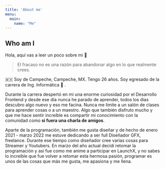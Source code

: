 ```yaml
---
title: 'About me'
menu:
  main:
    name: "Me"
---
```


## Who am I

Hola, aquí vas a leer un poco sobre mi 🤩

> El fracaso no es una razón para abandonar
> algo en lo que realmente crees.

🇲🇽 Soy de Campeche, Campeche, MX. Tengo 26 años. Soy egresado de la carrera de Ing. Informática 🎉 . 

Durante la carrera despertó en mi una enorme curiosidad por el Desarrollo Frontend y desde ese día nunca he parado de aprender, todos los dias descubro algo nuevo y eso me facina. Nunca me limite a un salón de clases para aprender cosas o a un maestro. Algo que también disfruto mucho y que me hace sentir increíble es compartir mi conocimiento con la comunidad como **si fuera una charla de amigos**.

Aparte de la programación, también me gusta diseñar y de hecho de enero 2021 - marzo 2022 me estuve dedicando a ser full Diseñador GFX, freelance. Durante ese tiempo como diseñador cree varias cosas para Streamer y Youtubers. En marzo del año actual decidí retomar la programación y así fue como me anime a participar en LaunchX, y no sabes lo increíble que fue volver a retomar esta hermosa pasión, programar es unos de las cosas que más me gusta, me apasiona y me llena.

